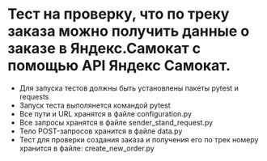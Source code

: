 ﻿# Тест на проверку, что по треку заказа можно получить данные о заказе в Яндекс.Самокат с помощью API Яндекс Самокат.
- Для запуска тестов должны быть установлены пакеты pytest и requests 
- Запуск теста выполянется командой pytest
- Все пути и URL хранятся в файле configuration.py
- Все запросы хранятся в файле sender_stand_request.py
- Тело POST-запросов хранится в файле data.py
- Тест для проверки создания заказа и получения его по трек номеру хранится в файле: create_new_order.py